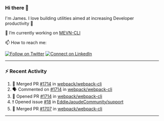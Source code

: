 ### Hi there 👋

I'm James. I love building utilities aimed at increasing Developer productivity :raised_hands: 

🔭 I’m currently working on [MEVN-CLI](https://github.com/madlabsinc/mevn-cli)

📫 How to reach me:

[![Follow on Twitter](https://img.shields.io/badge/--twitter?label=Twitter&logo=Twitter&style=social)](https://twitter.com/james_madhacks) [![Connect on LinkedIn](https://img.shields.io/badge/--linkedin?label=LinkedIn&logo=LinkedIn&style=social)](https://www.linkedin.com/in/jamesgeorge007)

---

### :zap: Recent Activity

<!--START_SECTION:activity-->
1. 🎉 Merged PR [#1714](https://github.com//webpack/webpack-cli/pull/1714) in [webpack/webpack-cli](https://github.com//webpack/webpack-cli)
2. 🗣 Commented on [#1714](https://github.com//webpack/webpack-cli/issues/1714) in [webpack/webpack-cli](https://github.com//webpack/webpack-cli)
3. 💪 Opened PR [#1714](https://github.com//webpack/webpack-cli/pull/1714) in [webpack/webpack-cli](https://github.com//webpack/webpack-cli)
4. ❗️ Opened issue [#18](https://github.com//EddieJaoudeCommunity/support/issues/18) in [EddieJaoudeCommunity/support](https://github.com//EddieJaoudeCommunity/support)
5. 🎉 Merged PR [#1707](https://github.com//webpack/webpack-cli/pull/1707) in [webpack/webpack-cli](https://github.com//webpack/webpack-cli)
<!--END_SECTION:activity-->

---

<!--
**jamesgeorge007/jamesgeorge007** is a ✨ _special_ ✨ repository because its `README.md` (this file) appears on your GitHub profile.

Here are some ideas to get you started:

- 🌱 I’m currently learning ...
- 👯 I’m looking to collaborate on ...
- 🤔 I’m looking for help with ...
- 💬 Ask me about ...
- 😄 Pronouns: ...
- ⚡ Fun fact: ...
-->
